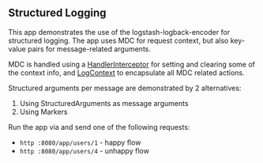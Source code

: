 ## Structured Logging

This app demonstrates the use of the logstash-logback-encoder for structured logging.
The app uses MDC for request context, but also key-value pairs for message-related arguments.

MDC is handled using
a [HandlerInterceptor](src/main/java/com/att/training/springboot/examples/log/MdcHandlerInterceptor.java)
for setting and clearing some of the context info,
and [LogContext](src/main/java/com/att/training/springboot/examples/log/LogContext.java) to encapsulate all MDC related
actions.

Structured arguments per message are demonstrated by 2 alternatives:

1. Using StructuredArguments as message arguments
2. Using Markers

Run the app via and send one of the following requests:

* `http :8080/app/users/1` - happy flow
* `http :8080/app/users/4` - unhappy flow
